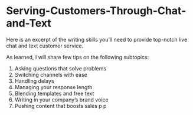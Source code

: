 # Serving-Customers-Through-Chat-and-Text
Here is an excerpt of the writing skills you’ll need to provide top-notch live chat and text customer service.

As learned, I will share few tips on the following subtopics:
1. Asking questions that solve problems
2. Switching channels with ease
3. Handling delays
4. Managing your response length
5. Blending templates and free text
6. Writing in your company’s brand voice
7. Pushing content that boosts sales
p
p
